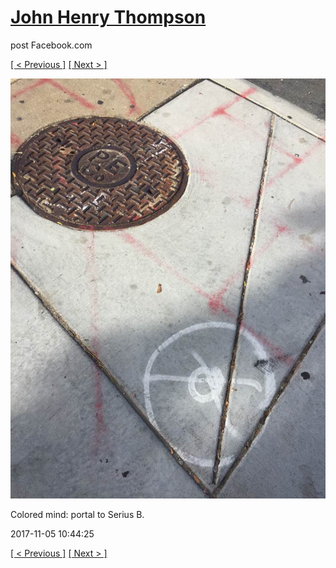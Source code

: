 # [John Henry Thompson](../README.md)
post Facebook.com

[[ < Previous ]](2017-11-05-1.md) [[ Next > ]](2017-11-03-1.md)

[![](../media/2017-11-05/Timeline-Photos-Colored-mind-portal-to-Serius-B.jpg)](../README.md)

Colored mind: portal to Serius B.

2017-11-05 10:44:25

[[ < Previous ]](2017-11-05-1.md) [[ Next > ]](2017-11-03-1.md)